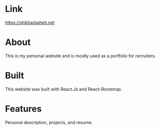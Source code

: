 # Link
https://shikharbaheti.net

# About
This is my personal website and is mostly used as a portfolio for recruiters.

# Built

This website was built with React.Js and React-Bootstrap.

# Features

Personal description, projects, and resume.
